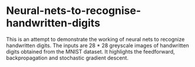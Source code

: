 # Neural-nets-to-recognise-handwritten-digits
This is an attempt to demonstrate the working of neural nets to recognize handwritten digits. The inputs are 28 * 28 greyscale images of handwritten digits obtained from the MNIST dataset. It highlights the feedforward, backpropagation and stochastic gradient descent. 
